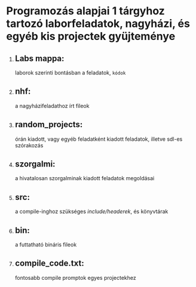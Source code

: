 # Programozás alapjai 1 tárgyhoz tartozó laborfeladatok, nagyházi, és egyéb kis projectek gyüjteménye

1. ## Labs mappa:
   laborok szerinti bontásban a feladatok, `kódok`
2. ## nhf:
   a nagyházifeladathoz írt fileok
3. ## random_projects:
   órán kiadott, vagy egyéb feladatként kiadott feladatok, illetve sdl-es szórakozás
4. ## szorgalmi:
   a hivatalosan szorgalminak kiadott feladatok megoldásai
5. ## src:
   a compile-inghoz szükséges _include/headerek_, és könyvtárak
6. ## bin:
   a futtatható bináris fileok
7. ## compile_code.txt:
   fontosabb compile promptok egyes projectekhez
